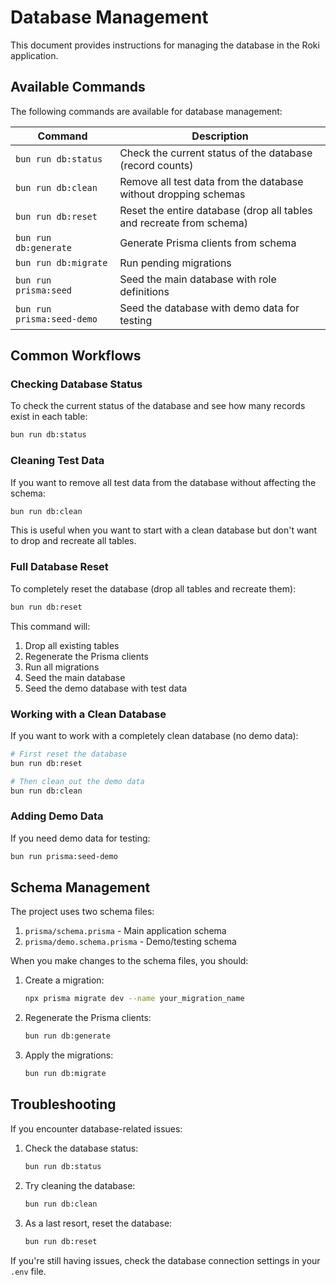 # Database Management

This document provides instructions for managing the database in the Roki application.

## Available Commands

The following commands are available for database management:

| Command | Description |
|---------|-------------|
| `bun run db:status` | Check the current status of the database (record counts) |
| `bun run db:clean` | Remove all test data from the database without dropping schemas |
| `bun run db:reset` | Reset the entire database (drop all tables and recreate from schema) |
| `bun run db:generate` | Generate Prisma clients from schema |
| `bun run db:migrate` | Run pending migrations |
| `bun run prisma:seed` | Seed the main database with role definitions |
| `bun run prisma:seed-demo` | Seed the database with demo data for testing |

## Common Workflows

### Checking Database Status

To check the current status of the database and see how many records exist in each table:

```bash
bun run db:status
```

### Cleaning Test Data

If you want to remove all test data from the database without affecting the schema:

```bash
bun run db:clean
```

This is useful when you want to start with a clean database but don't want to drop and recreate all tables.

### Full Database Reset

To completely reset the database (drop all tables and recreate them):

```bash
bun run db:reset
```

This command will:
1. Drop all existing tables
2. Regenerate the Prisma clients
3. Run all migrations
4. Seed the main database
5. Seed the demo database with test data

### Working with a Clean Database

If you want to work with a completely clean database (no demo data):

```bash
# First reset the database
bun run db:reset

# Then clean out the demo data
bun run db:clean
```

### Adding Demo Data

If you need demo data for testing:

```bash
bun run prisma:seed-demo
```

## Schema Management

The project uses two schema files:

1. `prisma/schema.prisma` - Main application schema
2. `prisma/demo.schema.prisma` - Demo/testing schema

When you make changes to the schema files, you should:

1. Create a migration:
   ```bash
   npx prisma migrate dev --name your_migration_name
   ```

2. Regenerate the Prisma clients:
   ```bash
   bun run db:generate
   ```

3. Apply the migrations:
   ```bash
   bun run db:migrate
   ```

## Troubleshooting

If you encounter database-related issues:

1. Check the database status:
   ```bash
   bun run db:status
   ```

2. Try cleaning the database:
   ```bash
   bun run db:clean
   ```

3. As a last resort, reset the database:
   ```bash
   bun run db:reset
   ```

If you're still having issues, check the database connection settings in your `.env` file. 